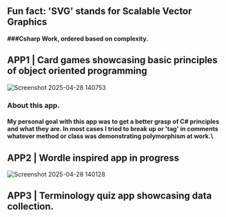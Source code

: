 ## Fun fact: 'SVG' stands for Scalable Vector Graphics<br/>




**###Csharp Work, ordered based on complexity.**
## APP1 | Card games showcasing basic principles of object oriented programming 
![Screenshot 2025-04-28 140753](https://github.com/user-attachments/assets/64712919-2d8b-41e1-8653-bea431432431) 
### **About this app.**
#### My personal goal with this app was to get a better grasp of C# principles and what they are. In most cases I tried to break up or 'tag' in comments whatever method or class was demonstrating polymorphism at work.\





## APP2 | Wordle inspired app in progress 
![Screenshot 2025-04-28 140128](https://github.com/user-attachments/assets/f4c6e271-6667-47b7-ab32-1cc74b3cbe5b)




## APP3 | Terminology quiz app showcasing data collection.
